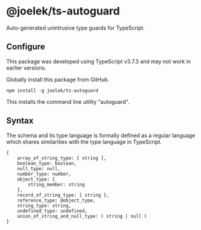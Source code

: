 # @joelek/ts-autoguard

Auto-generated unintrusive type guards for TypeScript.

## Configure

This package was developed using TypeScript v3.7.3 and may not work in earlier versions.

Globally install this package from GitHub.

```
npm install -g joelek/ts-autoguard
```

This installs the command line utility "autoguard".

## Syntax

The schema and its type language is formally defined as a regular language which shares similarities with the type language in TypeScript.

```
{
	array_of_string_type: [ string ],
	boolean_type: boolean,
	null_type: null,
	number_type: number,
	object_type: {
		string_member: string
	},
	record_of_string_type: { string },
	reference_type: @object_type,
	string_type: string,
	undefined_type: undefined,
	union_of_string_and_null_type: ( string | null )
}
```
